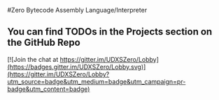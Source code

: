 #Zero Bytecode Assembly Language/Interpreter
## You can find TODOs in the Projects section on the GitHub Repo

[![Join the chat at https://gitter.im/UDXSZero/Lobby](https://badges.gitter.im/UDXSZero/Lobby.svg)](https://gitter.im/UDXSZero/Lobby?utm_source=badge&utm_medium=badge&utm_campaign=pr-badge&utm_content=badge)
